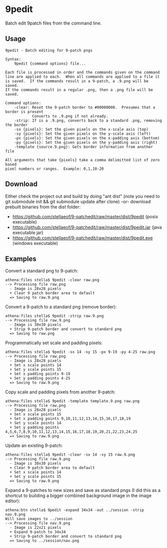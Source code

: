 9pedit
======
Batch edit 9patch files from the command line.

Usage
-----
	9pedit - Batch editing for 9-patch pngs

	Syntax:
		9pedit {command options} file...
	
	Each file is processed in order and the commands given on the command
	line are applied to each.  When all commands are applied to a file it
	is saved.  If the commands result in a 9-patch, a .9.png will be saved.
	If the commands result in a regular .png, then a .png file will be saved.

	Command options:
		-clear: Reset the 9-patch border to #00000000.  Presumes that a border is present
				Converts to .9.png if not already.
		-strip: If is a .9.png, converts back to a standard .png, removing the border
		-sx {pixels}: Set the given pixels on the x-scale axis (top)
		-sy {pixels}: Set the given pixels on the y-scale axis (left)
		-px {pixels}: Set the given pixels on the x-padding axis (bottom)
		-py {pixels}: Set the given pixels on the y-padding axis (right)
		-template {source.9.png}: Gets border information from another file
	
	All arguments that take {pixels} take a comma delimitted list of zero based
	pixel numbers or ranges.  Example: 0,1,10-20

Download
--------
Either check the project out and build by doing "ant dist" (note you need to git submodule init && git submodule update
after clone) -or- download prebuilt binaries from the dist folder:

* https://github.com/stellaeof/9-patchedit/raw/master/dist/9pedit (posix executable)
* https://github.com/stellaeof/9-patchedit/raw/master/dist/9pedit.jar (java executable jar)
* https://github.com/stellaeof/9-patchedit/raw/master/dist/9pedit.exe (windows executable)


Examples
--------
Convert a standard png to 9-patch:

	athena:files stella$ 9pedit -clear raw.png 
	--> Processing file raw.png
	  - Image is 28x28 pixels
	  + Clear 9 patch border area to default
	  => Saving to raw.9.png
	
Convert a 9-patch to a standard png (remove border):

	athena:files stella$ 9pedit -strip raw.9.png
	--> Processing file raw.9.png
	  - Image is 30x30 pixels
	  + Strip 9-patch border and convert to standard png
	  => Saving to raw.png

Programmatically set scale and padding pixels:

	athena:files stella$ 9pedit -sx 14 -sy 15 -px 9-19 -py 4-25 raw.png
	--> Processing file raw.png
	  - Image is 28x28 pixels
	  + Set x scale points 14
	  + Set y scale points 15
	  + Set x padding points 9-19
	  + Set y padding points 4-25
	  => Saving to raw.9.png	

Copy scale and padding pixels from another 9-patch:

	athena:files stella$ 9pedit -template template.9.png raw.png
	--> Processing file raw.png
	  - Image is 28x28 pixels
	  + Set x scale points 15
	  + Set x padding points 9,10,11,12,13,14,15,16,17,18,19
	  + Set y scale points 14
	  + Set y padding points 4,5,6,7,8,9,10,11,12,13,14,15,16,17,18,19,20,21,22,23,24,25
	  => Saving to raw.9.png
	
Update an existing 9-patch:

	athena:files stella$ 9pedit -clear -sx 14 -sy 15 raw.9.png
	--> Processing file raw.9.png
	  - Image is 30x30 pixels
	  + Clear 9 patch border area to default
	  + Set x scale points 14
	  + Set y scale points 15
	  => Saving to raw.9.png	
	
Expand a 9-patches to new sizes and save as standard pngs (I did this as a shortcut to building a bigger combined background image in the image editor):

	athena:btn stella$ 9pedit -expand 34x34 -out ../session -strip nav.9.png
	Will save images to ../session
	--> Processing file nav.9.png
	  - Image is 22x21 pixels
	  + Expand 9-patch to 34x34
	  + Strip 9-patch border and convert to standard png
	  => Saving to ../session/nav.png

